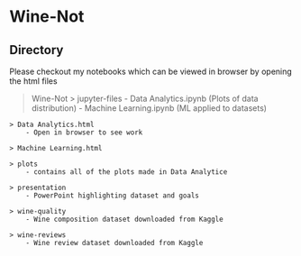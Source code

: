 # Wine-Not

## Directory

Please checkout my notebooks which can be viewed in browser by opening the html files

> Wine-Not
	> jupyter-files
		- Data Analytics.ipynb (Plots of data distribution)
		- Machine Learning.ipynb (ML applied to datasets)

	> Data Analytics.html
		- Open in browser to see work

	> Machine Learning.html

	> plots
		- contains all of the plots made in Data Analytice

	> presentation
		- PowerPoint highlighting dataset and goals

	> wine-quality
		- Wine composition dataset downloaded from Kaggle

	> wine-reviews
		- Wine review dataset downloaded from Kaggle